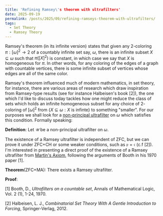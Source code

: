```yaml
---
title: 'Refining Ramsey\'s theorem with ultrafilters'
date: 2025-09-19
permalink: /posts/2025/09/refining-ramseys-theorem-with-ultrafilters/
tags:
  - Set Theory
  - Ramsey Theory
---
```


Ramsey's theorem (in its infinite version) states that given any 2-coloring $\pi:[\omega]^2 \to 2$ of a 
countably infinite set say, $\omega$, there is an infinite subset $X \subseteq \omega$ such that $\pi([X]^2)$ is constant, in which case we say that $X$ is homogeneous for $\pi$.
In other words, for any coloring of the edges of a graph with countable vertices, there is some infinite subset of vertices whose edges are all of the same color. 

Ramsey's theorem influenced much of modern mathematics, in set theory, for instance, there are various areas of research which draw inspiration from Ramsey-type results
(see for instance Halbeisen's book \[2\]), the one which I'd like to discuss today tackles how one might reduce the class of sets which holds an infinite
homogeneous subset for any choice of $2$-coloring of $[\omega]^2$ from $\{X \subseteq \omega: X \text{ is infinte}\}$ to something "smaller". For our purposes we shall look for
a [non-principal ultrafilter](https://en.wikipedia.org/wiki/Ultrafilter#Ultrafilter_on_the_power_set_of_a_set) on $\omega$ which satisfies this condition. Formally speaking:

**Definition**: Let $\mathcal{U}$ be a non-principal ultrafilter on $\omega$. 

The existence of a Ramsey ultrafilter is independent of ZFC, but we can prove it under ZFC+CH or some weaker conditions, such as $\mathfrak{p}=\mathfrak{c}$ (c.f \[2\]). I'm 
interested in presenting a direct proof of the existence of a Ramsey ultrafilter from [Martin's Axiom](en.wikipedia.org/wiki/Martin's_axiom), following the arguments of 
Booth in his 1970 paper \[1\].

**Theorem**(ZFC+MA): There exists a Ramsey ultrafilter.

**Proof**: 


\[1\] Booth, D., _Ultrafilters on a countable set_, Annals of Mathematical Logic, Vol. 2 (1), 1-24, 1970.

\[2\] Halbeisen, L. J., _Combinatorial Set Theory With A Gentle Introduction to Forcing_, Springer-Verlag, 2012.
